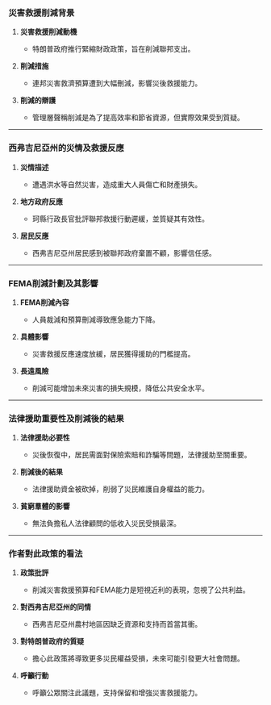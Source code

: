 ### 災害救援削減背景

1. **災害救援削減動機**  
   - 特朗普政府推行緊縮財政政策，旨在削減聯邦支出。

2. **削減措施**  
   - 連邦災害救濟預算遭到大幅刪減，影響災後救援能力。

3. **削減的辯護**  
   - 管理層聲稱削減是為了提高效率和節省資源，但實際效果受到質疑。

---

### 西弗吉尼亞州的災情及救援反應

1. **災情描述**  
   - 遭遇洪水等自然災害，造成重大人員傷亡和財產損失。

2. **地方政府反應**  
   - 珂縣行政長官批評聯邦救援行動遲緩，並質疑其有效性。

3. **居民反應**  
   - 西弗吉尼亞州居民感到被聯邦政府棄置不顧，影響信任感。

---

### FEMA削減計劃及其影響

1. **FEMA削減內容**  
   - 人員裁減和預算刪減導致應急能力下降。

2. **具體影響**  
   - 災害救援反應速度放緩，居民獲得援助的門檻提高。

3. **長遠風險**  
   - 削減可能增加未來災害的損失規模，降低公共安全水平。

---

### 法律援助重要性及削減後的結果

1. **法律援助必要性**  
   - 災後恢復中，居民需面對保險索賠和詐騙等問題，法律援助至關重要。

2. **削減後的結果**  
   - 法律援助資金被砍掉，削弱了災民維護自身權益的能力。

3. **貧窮羣體的影響**  
   - 無法負擔私人法律顧問的低收入災民受損最深。

---

### 作者對此政策的看法

1. **政策批評**  
   - 削減災害救援預算和FEMA能力是短視近利的表現，忽視了公共利益。

2. **對西弗吉尼亞州的同情**  
   - 西弗吉尼亞州農村地區因缺乏資源和支持而首當其衝。

3. **對特朗普政府的質疑**  
   - 擔心此政策將導致更多災民權益受損，未來可能引發更大社會問題。

4. **呼籲行動**  
   - 呼籲公眾關注此議題，支持保留和增強災害救援能力。